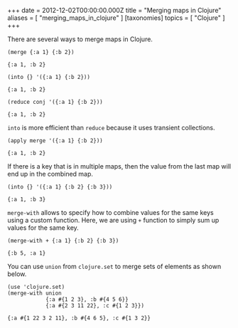 +++
date = 2012-12-02T00:00:00.000Z
title = "Merging maps in Clojure"
aliases = [
  "merging_maps_in_clojure"
]
[taxonomies]
topics = [ "Clojure" ]
+++

There are several ways to merge maps in Clojure.

```
(merge {:a 1} {:b 2})

{:a 1, :b 2}
```

```
(into {} '({:a 1} {:b 2}))

{:a 1, :b 2}
```

```
(reduce conj '({:a 1} {:b 2}))

{:a 1, :b 2}
```

`into` is more efficient than `reduce` because it uses transient collections.

```
(apply merge '({:a 1} {:b 2}))

{:a 1, :b 2}
```

If there is a key that is in multiple maps, then the value from the last map will end up in the combined map.

```
(into {} '({:a 1} {:b 2} {:b 3}))

{:a 1, :b 3}
```

`merge-with` allows to specify how to combine values for the same keys using a custom function. Here, we are using `+` function to simply sum up values for the same key.

```
(merge-with + {:a 1} {:b 2} {:b 3})

{:b 5, :a 1}
```

You can use `union` from `clojure.set` to merge sets of elements as shown below.

```
(use 'clojure.set)
(merge-with union
            {:a #{1 2 3}, :b #{4 5 6}}
            {:a #{2 3 11 22}, :c #{1 2 3}})

{:a #{1 22 3 2 11}, :b #{4 6 5}, :c #{1 3 2}}
```